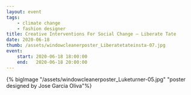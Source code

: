 ```yaml
---
layout: event
tags:
    - climate change
    - fashion designer
title: Creative Interventions For Social Change – Liberate Tate
date: 2020-06-18
thumb: /assets/windowcleanerposter_Liberatetateinsta-07.jpg
event:
    start: 2020-06-18 18:00:00
    end:   2020-06-18 20:00:00
---
```




{% bigImage "/assets/windowcleanerposter_Luketurner-05.jpg" "poster designed by Jose Garcia Oliva"%}
